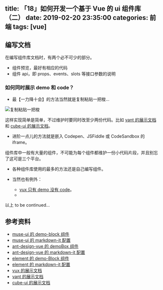 title: 「18」如何开发一个基于 Vue 的 ui 组件库（二）
date: 2019-02-20 23:35:00
categories: 前端
tags: [vue]
---

## 编写文档
在编写组件库文档时，有两个必不可少的部分。

* 组件预览，最好有相应的代码
* 组件 api，即 props、events、slots 等接口参数的说明

### 如何同时展示 demo 和 code？
* 最【一力降十会】的方法当然就是复制粘贴一把梭...

![复制粘贴一把梭](/blog/imgs/vue-ui/copy-and-paste.jpg)

这样实现简单是简单，不过维护时要同时改至少两份代码。比如 [vant 的展示文档][8] 和 [cube-ui 的展示文档][9]。

* 进阶一点儿的方法就是嵌入 Codepen、JSFiddle 或 CodeSandbox 的 iframe。

组件库中一般有大量的组件，不可能为每个组件都维护一份小代码片段，并且别忘了这可是三个平台。

* 各种组件库使用的最多的方法还是自己编写组件。

* 当然也有例外：
  * [vux 只有 demo 没有 code][7]。
  *


以上 to be continued...

## 参考资料
* [muse-ui 的 demo-block 组件][1]
* [muse-ui 的 markdown-it 配置][2]
* [ant-design-vue 的 demoBox 组件][3]
* [ant-design-vue 的 markdown-it 配置][4]
* [element 的 demo-Block 组件][5]
* [element 的 markdown-it 配置][6]
* [vux 的展示文档][7]
* [vant 的展示文档][8]
* [cube-ui 的展示文档][9]

[1]: https://github.com/museui/muse-docs/blob/master/src/components/demo-block.vue
[2]: https://github.com/museui/muse-docs/blob/master/scripts/vue-markdown-loader.conf.js
[3]: https://github.com/vueComponent/ant-design-vue/blob/master/site/components/demoBox.vue
[4]: https://github.com/vueComponent/ant-design-vue/blob/master/webpack.base.config.js
[5]: https://github.com/ElemeFE/element/blob/master/examples/components/demo-block.vue
[6]: https://github.com/ElemeFE/element/blob/master/build/webpack.demo.js
[7]: https://doc.vux.li/zh-CN/components/actionsheet.html
[8]: https://youzan.github.io/vant/#/zh-CN/button
[9]: https://didi.github.io/cube-ui/#/zh-CN/docs/button
